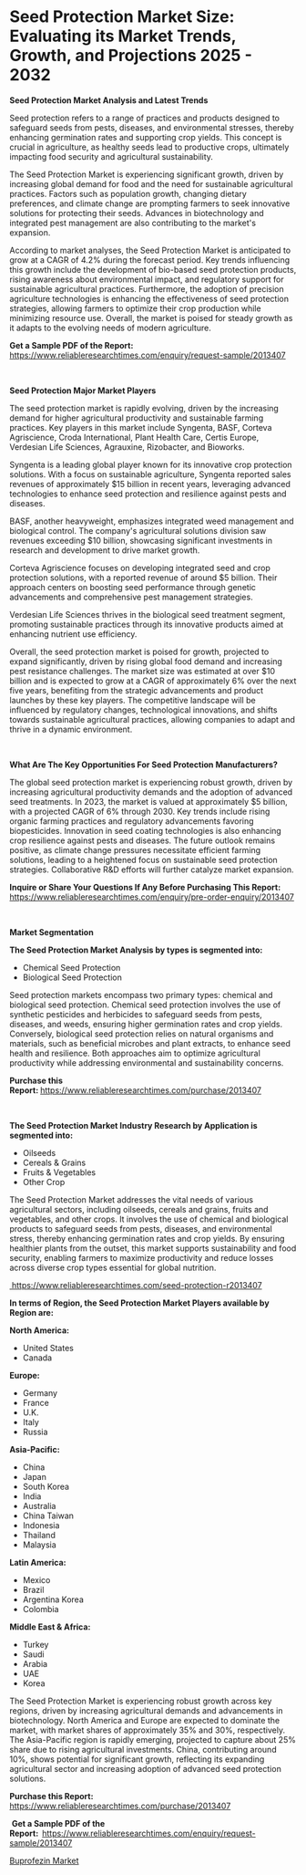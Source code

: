 <p><h1>Seed Protection Market Size: Evaluating its Market Trends, Growth, and Projections 2025 - 2032</h1></p><p><strong>Seed Protection Market Analysis and Latest Trends</strong></p>
<p><p>Seed protection refers to a range of practices and products designed to safeguard seeds from pests, diseases, and environmental stresses, thereby enhancing germination rates and supporting crop yields. This concept is crucial in agriculture, as healthy seeds lead to productive crops, ultimately impacting food security and agricultural sustainability.</p><p>The Seed Protection Market is experiencing significant growth, driven by increasing global demand for food and the need for sustainable agricultural practices. Factors such as population growth, changing dietary preferences, and climate change are prompting farmers to seek innovative solutions for protecting their seeds. Advances in biotechnology and integrated pest management are also contributing to the market's expansion.</p><p>According to market analyses, the Seed Protection Market is anticipated to grow at a CAGR of 4.2% during the forecast period. Key trends influencing this growth include the development of bio-based seed protection products, rising awareness about environmental impact, and regulatory support for sustainable agricultural practices. Furthermore, the adoption of precision agriculture technologies is enhancing the effectiveness of seed protection strategies, allowing farmers to optimize their crop production while minimizing resource use. Overall, the market is poised for steady growth as it adapts to the evolving needs of modern agriculture.</p></p>
<p><strong>Get a Sample PDF of the Report:&nbsp;</strong> <a href="https://www.reliableresearchtimes.com/enquiry/request-sample/2013407?utm_campaign=2997&utm_medium=2&utm_source=Github&utm_content=ia&utm_term=30032025&utm_id=seed-protection">https://www.reliableresearchtimes.com/enquiry/request-sample/2013407</a></p>
<p>&nbsp;</p>
<p><strong>Seed Protection Major Market Players</strong></p>
<p><p>The seed protection market is rapidly evolving, driven by the increasing demand for higher agricultural productivity and sustainable farming practices. Key players in this market include Syngenta, BASF, Corteva Agriscience, Croda International, Plant Health Care, Certis Europe, Verdesian Life Sciences, Agrauxine, Rizobacter, and Bioworks.</p><p>Syngenta is a leading global player known for its innovative crop protection solutions. With a focus on sustainable agriculture, Syngenta reported sales revenues of approximately $15 billion in recent years, leveraging advanced technologies to enhance seed protection and resilience against pests and diseases. </p><p>BASF, another heavyweight, emphasizes integrated weed management and biological control. The company's agricultural solutions division saw revenues exceeding $10 billion, showcasing significant investments in research and development to drive market growth.</p><p>Corteva Agriscience focuses on developing integrated seed and crop protection solutions, with a reported revenue of around $5 billion. Their approach centers on boosting seed performance through genetic advancements and comprehensive pest management strategies.</p><p>Verdesian Life Sciences thrives in the biological seed treatment segment, promoting sustainable practices through its innovative products aimed at enhancing nutrient use efficiency. </p><p>Overall, the seed protection market is poised for growth, projected to expand significantly, driven by rising global food demand and increasing pest resistance challenges. The market size was estimated at over $10 billion and is expected to grow at a CAGR of approximately 6% over the next five years, benefiting from the strategic advancements and product launches by these key players. The competitive landscape will be influenced by regulatory changes, technological innovations, and shifts towards sustainable agricultural practices, allowing companies to adapt and thrive in a dynamic environment.</p></p>
<p>&nbsp;</p>
<p><strong>What Are The Key Opportunities For Seed Protection Manufacturers?</strong></p>
<p><p>The global seed protection market is experiencing robust growth, driven by increasing agricultural productivity demands and the adoption of advanced seed treatments. In 2023, the market is valued at approximately $5 billion, with a projected CAGR of 6% through 2030. Key trends include rising organic farming practices and regulatory advancements favoring biopesticides. Innovation in seed coating technologies is also enhancing crop resilience against pests and diseases. The future outlook remains positive, as climate change pressures necessitate efficient farming solutions, leading to a heightened focus on sustainable seed protection strategies. Collaborative R&D efforts will further catalyze market expansion.</p></p>
<p><strong>Inquire or Share Your Questions If Any Before Purchasing This Report:</strong> <a href="https://www.reliableresearchtimes.com/enquiry/pre-order-enquiry/2013407?utm_campaign=2997&utm_medium=2&utm_source=Github&utm_content=ia&utm_term=30032025&utm_id=seed-protection">https://www.reliableresearchtimes.com/enquiry/pre-order-enquiry/2013407</a></p>
<p>&nbsp;</p>
<p><strong>Market Segmentation</strong></p>
<p><strong>The Seed Protection Market Analysis by types is segmented into:</strong></p>
<p><ul><li>Chemical Seed Protection</li><li>Biological Seed Protection</li></ul></p>
<p><p>Seed protection markets encompass two primary types: chemical and biological seed protection. Chemical seed protection involves the use of synthetic pesticides and herbicides to safeguard seeds from pests, diseases, and weeds, ensuring higher germination rates and crop yields. Conversely, biological seed protection relies on natural organisms and materials, such as beneficial microbes and plant extracts, to enhance seed health and resilience. Both approaches aim to optimize agricultural productivity while addressing environmental and sustainability concerns.</p></p>
<p><strong>Purchase this Report:&nbsp;</strong><a href="https://www.reliableresearchtimes.com/purchase/2013407?utm_campaign=2997&utm_medium=2&utm_source=Github&utm_content=ia&utm_term=30032025&utm_id=seed-protection">https://www.reliableresearchtimes.com/purchase/2013407</a></p>
<p>&nbsp;</p>
<p><strong>The Seed Protection Market Industry Research by Application is segmented into:</strong></p>
<p><ul><li>Oilseeds</li><li>Cereals & Grains</li><li>Fruits & Vegetables</li><li>Other Crop</li></ul></p>
<p><p>The Seed Protection Market addresses the vital needs of various agricultural sectors, including oilseeds, cereals and grains, fruits and vegetables, and other crops. It involves the use of chemical and biological products to safeguard seeds from pests, diseases, and environmental stress, thereby enhancing germination rates and crop yields. By ensuring healthier plants from the outset, this market supports sustainability and food security, enabling farmers to maximize productivity and reduce losses across diverse crop types essential for global nutrition.</p></p>
<p><a href="https://www.reliableresearchtimes.com/seed-protection-r2013407?utm_campaign=2997&utm_medium=2&utm_source=Github&utm_content=ia&utm_term=30032025&utm_id=seed-protection">&nbsp;https://www.reliableresearchtimes.com/seed-protection-r2013407</a></p>
<p><strong>In terms of Region, the Seed Protection Market Players available by Region are:</strong></p>
<p>
    <p> <strong> North America: </strong>
        <ul>
            <li>United States</li>
            <li>Canada</li>
        </ul>
        </p> 
    <p> <strong> Europe: </strong>
        <ul>
            <li>Germany</li>
            <li>France</li>
            <li>U.K.</li>
            <li>Italy</li>
            <li>Russia</li>
        </ul>
        </p> 
    <p> <strong> Asia-Pacific: </strong>
        <ul>
            <li>China</li>
            <li>Japan</li>
            <li>South Korea</li>
            <li>India</li>
            <li>Australia</li>
            <li>China Taiwan</li>
            <li>Indonesia</li>
            <li>Thailand</li>
            <li>Malaysia</li>
        </ul>
        </p> 
    <p> <strong> Latin America: </strong>
        <ul>
            <li>Mexico</li>
            <li>Brazil</li>
            <li>Argentina Korea</li>
            <li>Colombia</li>
        </ul>
        </p> 
    <p> <strong> Middle East & Africa: </strong>
        <ul>
            <li>Turkey</li>
            <li>Saudi</li>
            <li>Arabia</li>
            <li>UAE</li>
            <li>Korea</li>
        </ul>
    </p>
    </p>
<p><p>The Seed Protection Market is experiencing robust growth across key regions, driven by increasing agricultural demands and advancements in biotechnology. North America and Europe are expected to dominate the market, with market shares of approximately 35% and 30%, respectively. The Asia-Pacific region is rapidly emerging, projected to capture about 25% share due to rising agricultural investments. China, contributing around 10%, shows potential for significant growth, reflecting its expanding agricultural sector and increasing adoption of advanced seed protection solutions.</p></p>
<p><strong>Purchase this Report: </strong><a href="https://www.reliableresearchtimes.com/purchase/2013407?utm_campaign=2997&utm_medium=2&utm_source=Github&utm_content=ia&utm_term=30032025&utm_id=seed-protection">https://www.reliableresearchtimes.com/purchase/2013407</a></p>
<p>&nbsp;<strong>Get a Sample PDF of the Report:&nbsp;&nbsp;</strong><a href="https://www.reliableresearchtimes.com/enquiry/request-sample/2013407?utm_campaign=2997&utm_medium=2&utm_source=Github&utm_content=ia&utm_term=30032025&utm_id=seed-protection">https://www.reliableresearchtimes.com/enquiry/request-sample/2013407</a></p>
<p><strong></strong></p>
<p><p><a href="https://github.com/hannajuana198484/Market-Research-Report-List-1/blob/main/buprofezin-market.md?utm_campaign=2997&utm_medium=2&utm_source=Github&utm_content=ia&utm_term=30032025&utm_id=seed-protection">Buprofezin Market</a></p></p>